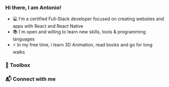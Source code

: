 ### Hi there, I am Antonio!


- 💻 I’m a certified Full-Stack developer focused on creating websites and apps with React and React Native
- 📚 I´m open and willing to learn new skills, tools & programming languages
- ⚡ In my free time, i learn 3D Animation, read books and go for long walks

### 🧰 Toolbox

### 📬 Connect with me

